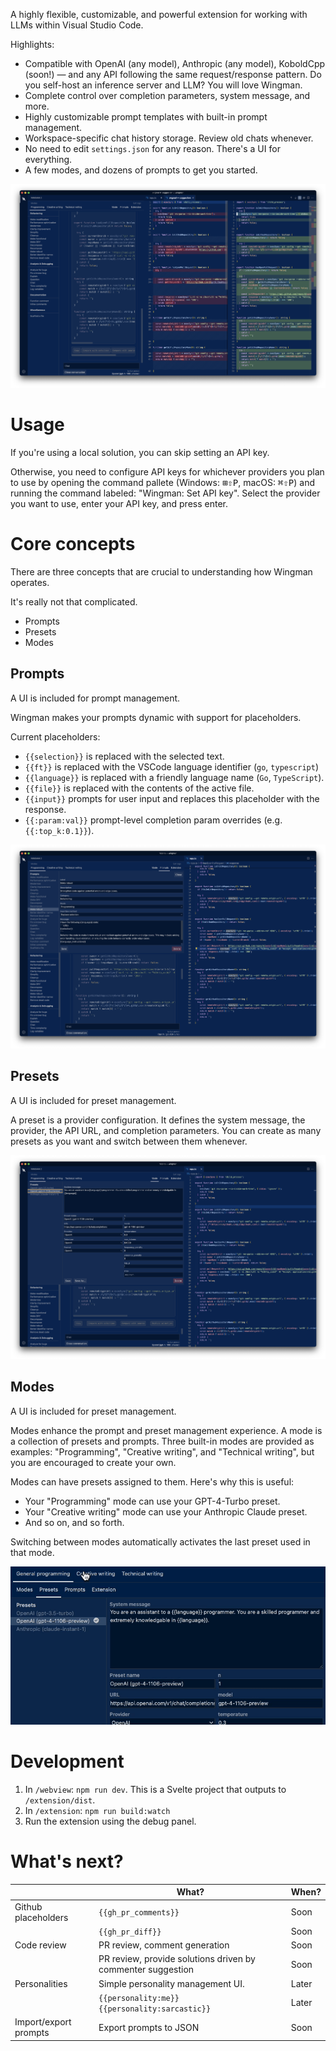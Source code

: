 A highly flexible, customizable, and powerful extension for working with LLMs within Visual Studio Code.

Highlights:

- Compatible with OpenAI (any model), Anthropic (any model), KoboldCpp (soon!) — and any API following the same request/response pattern. Do you self-host an inference server and LLM? You will love Wingman.
- Complete control over completion parameters, system message, and more.
- Highly customizable prompt templates with built-in prompt management.
- Workspace-specific chat history storage. Review old chats whenever.
- No need to edit `settings.json` for any reason. There's a UI for everything.
- A few modes, and dozens of prompts to get you started.

<center>

![image](.github/media/diff.png)

</center>

# Usage

If you're using a local solution, you can skip setting an API key.

Otherwise, you need to configure API keys for whichever providers you plan to use by opening the command pallete (Windows: <kbd>⊞</kbd><kbd>⇧</kbd><kbd>P</kbd>, macOS: <kbd>⌘</kbd><kbd>⇧</kbd><kbd>P</kbd>) and running the command labeled: "Wingman: Set API key". Select the provider you want to use, enter your API key, and press enter.

# Core concepts

There are three concepts that are crucial to understanding how Wingman operates.

It's really not that complicated.

- Prompts
- Presets
- Modes

## Prompts

A UI is included for prompt management.

Wingman makes your prompts dynamic with support for placeholders.

Current placeholders:

- `{{selection}}` is replaced with the selected text.
- `{{ft}}` is replaced with the VSCode language identifier (`go`, `typescript`)
- `{{language}}` is replaced with a friendly language name (`Go`, `TypeScript`).
- `{{file}}` is replaced with the contents of the active file.
- `{{input}}` prompts for user input and replaces this placeholder with the response.
- `{{:param:val}}` prompt-level completion param overrides (e.g. `{{:top_k:0.1}}`).

<center>

![image](.github/media/promptui.png)

</center>

## Presets

A UI is included for preset management.

A preset is a provider configuration. It defines the system message, the provider, the API URL, and completion parameters. You can create as many presets as you want and switch between them whenever.

<center>

![image](.github/media/presetui.png)

</center>

## Modes

A UI is included for preset management.

Modes enhance the prompt and preset management experience. A mode is a collection of presets and prompts. Three built-in modes are provided as examples: "Programming", "Creative writing", and "Technical writing", but you are encouraged to create your own.

Modes can have presets assigned to them. Here's why this is useful:

- Your "Programming" mode can use your GPT-4-Turbo preset.
- Your "Creative writing" mode can use your Anthropic Claude preset.
- And so on, and so forth.

Switching between modes automatically activates the last preset used in that mode.

<center>

![image](.github/media/modeswitch.gif)

</center>

# Development

1. In `/webview`: `npm run dev`. This is a Svelte project that outputs to `/extension/dist`.
2. In `/extension`: `npm run build:watch`
3. Run the extension using the debug panel.

# What's next?

|                       | What?                                                       | When? |
| --------------------- | ----------------------------------------------------------- | ----- |
| Github placeholders   | `{{gh_pr_comments}}`                                        | Soon  |
|                       | `{{gh_pr_diff}}`                                            | Soon  |
| Code review           | PR review, comment generation                               | Soon  |
|                       | PR review, provide solutions driven by commenter suggestion | Soon  |
| Personalities         | Simple personality management UI.                           | Later |
|                       | `{{personality:me}}` `{{personality:sarcastic}}`            | Later |
| Import/export prompts | Export prompts to JSON                                      | Soon  |